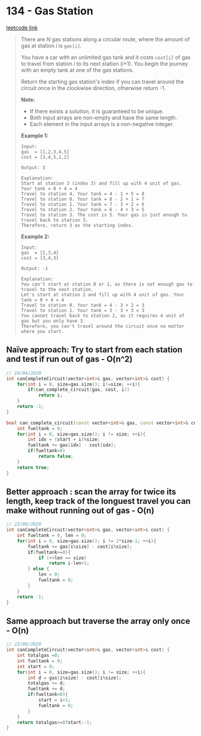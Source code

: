 # 134 - Gas Station

[leetcode link](https://leetcode.com/problems/gas-station/)

> There are *N* gas stations along a circular route, where the amount of gas at station *i* is `gas[i]`.
>
> You have a car with an unlimited gas tank and it costs `cost[i]` of gas to travel from station *i* to its next station (*i*+1). You begin the journey with an empty tank at one of the gas stations.
>
> Return the starting gas station's index if you can travel around the  circuit once in the clockwise direction, otherwise return -1.
>
> **Note:**
>
> - If there exists a solution, it is guaranteed to be unique.
> - Both input arrays are non-empty and have the same length.
> - Each element in the input arrays is a non-negative integer.
>
> **Example 1:**
>
> ```
> Input: 
> gas  = [1,2,3,4,5]
> cost = [3,4,5,1,2]
> 
> Output: 3
> 
> Explanation:
> Start at station 3 (index 3) and fill up with 4 unit of gas. Your tank = 0 + 4 = 4
> Travel to station 4. Your tank = 4 - 1 + 5 = 8
> Travel to station 0. Your tank = 8 - 2 + 1 = 7
> Travel to station 1. Your tank = 7 - 3 + 2 = 6
> Travel to station 2. Your tank = 6 - 4 + 3 = 5
> Travel to station 3. The cost is 5. Your gas is just enough to travel back to station 3.
> Therefore, return 3 as the starting index.
> ```
>
> **Example 2:**
>
> ```
> Input: 
> gas  = [2,3,4]
> cost = [3,4,3]
> 
> Output: -1
> 
> Explanation:
> You can't start at station 0 or 1, as there is not enough gas to travel to the next station.
> Let's start at station 2 and fill up with 4 unit of gas. Your tank = 0 + 4 = 4
> Travel to station 0. Your tank = 4 - 3 + 2 = 3
> Travel to station 1. Your tank = 3 - 3 + 3 = 3
> You cannot travel back to station 2, as it requires 4 unit of gas but you only have 3.
> Therefore, you can't travel around the circuit once no matter where you start.
> ```



## Naïve approach: Try to start from each station and test if run out of gas  - O(n^2)

```cpp
// 16/04/2020
int canCompleteCircuit(vector<int>& gas, vector<int>& cost) {
    for(int i = 0, size=gas.size(); i!=size; ++i){
        if(can_complete_circuit(gas, cost, i))
            return i;
    }
    return -1;
}

bool can_complete_circuit(const vector<int>& gas, const vector<int>& cost, int start){
    int fueltank = 0;
    for(int i = 0, size=gas.size(); i != size; ++i){
        int idx = (start + i)%size;
        fueltank += gas[idx] - cost[idx];
        if(fueltank<0) 
            return false;
    }
    return true;
}
```



## Better approach : scan the array for twice its length,  keep track of the longuest travel you can make without running out of  gas - O(n)

```cpp
// 23/09/2020
int canCompleteCircuit(vector<int>& gas, vector<int>& cost) {
    int fueltank = 0, len = 0;
    for(int i = 0, size=gas.size(); i != 2*size-1; ++i){
        fueltank += gas[i%size] - cost[i%size];
        if(fueltank>=0){ 
            if (++len == size)
                return i-len+1;
        } else {
            len = 0;
            fueltank = 0;
        }
    }
    return -1;
}
```

## Same approach but traverse the array only once - O(n)

```cpp
// 23/09/2020
int canCompleteCircuit(vector<int>& gas, vector<int>& cost) {
    int totalgas =0;
    int fueltank = 0;
    int start = 0;
    for(int i = 0, size=gas.size(); i != size; ++i){
        int d = gas[i%size] - cost[i%size];
        totalgas += d;
        fueltank += d;
        if(fueltank<0){
            start = i+1;
            fueltank = 0;
        }
    }
    return totalgas>=0?start:-1;
}
```